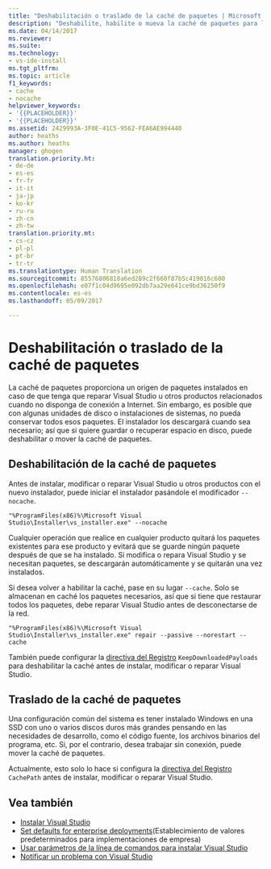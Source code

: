```yaml
---
title: "Deshabilitación o traslado de la caché de paquetes | Microsoft Docs"
description: "Deshabilite, habilite o mueva la caché de paquetes para las implementaciones de Visual Studio."
ms.date: 04/14/2017
ms.reviewer: 
ms.suite: 
ms.technology:
- vs-ide-install
ms.tgt_pltfrm: 
ms.topic: article
f1_keywords:
- cache
- nocache
helpviewer_keywords:
- '{{PLACEHOLDER}}'
- '{{PLACEHOLDER}}'
ms.assetid: 2429993A-3F0E-41C5-9562-FEA6AE994440
author: heaths
ms.author: heaths
manager: ghogen
translation.priority.ht:
- de-de
- es-es
- fr-fr
- it-it
- ja-jp
- ko-kr
- ru-ru
- zh-cn
- zh-tw
translation.priority.mt:
- cs-cz
- pl-pl
- pt-br
- tr-tr
ms.translationtype: Human Translation
ms.sourcegitcommit: 85576806818a6ed289c2f660f87b5c419016c600
ms.openlocfilehash: e07f1c04d9695e092db7aa29e641ce9bd36250f9
ms.contentlocale: es-es
ms.lasthandoff: 05/09/2017

---
```

# <a name="disable-or-move-the-package-cache"></a>Deshabilitación o traslado de la caché de paquetes

La caché de paquetes proporciona un origen de paquetes instalados en caso de que tenga que reparar Visual Studio u otros productos relacionados cuando no disponga de conexión a Internet. Sin embargo, es posible que con algunas unidades de disco o instalaciones de sistemas, no pueda conservar todos esos paquetes.
El instalador los descargará cuando sea necesario; así que si quiere guardar o recuperar espacio en disco, puede deshabilitar o mover la caché de paquetes.

## <a name="disable-the-package-cache"></a>Deshabilitación de la caché de paquetes

Antes de instalar, modificar o reparar Visual Studio u otros productos con el nuevo instalador, puede iniciar el instalador pasándole el modificador `--nocache`.

```
"%ProgramFiles(x86)%\Microsoft Visual Studio\Installer\vs_installer.exe" --nocache
```

Cualquier operación que realice en cualquier producto quitará los paquetes existentes para ese producto y evitará que se guarde ningún paquete después de que se ha instalado. Si modifica o repara Visual Studio y se necesitan paquetes, se descargarán automáticamente y se quitarán una vez instalados.

Si desea volver a habilitar la caché, pase en su lugar `--cache`. Solo se almacenan en caché los paquetes necesarios, así que si tiene que restaurar todos los paquetes, debe reparar Visual Studio antes de desconectarse de la red.

```
"%ProgramFiles(x86)%\Microsoft Visual Studio\Installer\vs_installer.exe" repair --passive --norestart --cache
```

También puede configurar la [directiva del Registro](set-defaults-for-enterprise-deployments.md) `KeepDownloadedPayloads` para deshabilitar la caché antes de instalar, modificar o reparar Visual Studio.

## <a name="move-the-package-cache"></a>Traslado de la caché de paquetes

Una configuración común del sistema es tener instalado Windows en una SSD con uno o varios discos duros más grandes pensando en las necesidades de desarrollo, como el código fuente, los archivos binarios del programa, etc. Si, por el contrario, desea trabajar sin conexión, puede mover la caché de paquetes.

Actualmente, esto solo lo hace si configura la [directiva del Registro](set-defaults-for-enterprise-deployments.md) `CachePath` antes de instalar, modificar o reparar Visual Studio.

## <a name="see-also"></a>Vea también

 * [Instalar Visual Studio](install-visual-studio.md)
 * [Set defaults for enterprise deployments](set-defaults-for-enterprise-deployments.md)(Establecimiento de valores predeterminados para implementaciones de empresa)
 * [Usar parámetros de la línea de comandos para instalar Visual Studio](use-command-line-parameters-to-install-visual-studio.md)
 * [Notificar un problema con Visual Studio](../ide/how-to-report-a-problem-with-visual-studio-2017.md)

